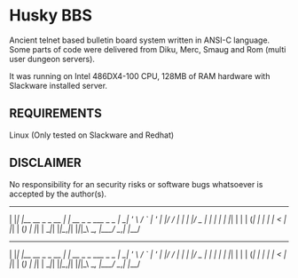 Husky BBS
=========
Ancient telnet based bulletin board system written in ANSI-C language. Some parts of code were delivered from
Diku, Merc, Smaug and Rom (multi user dungeon servers).

It was running on Intel 486DX4-100 CPU, 128MB of RAM hardware with Slackware installed server.

REQUIREMENTS
------------
Linux (Only tested on Slackware and Redhat)

DISCLAIMER
----------
No responsibility for an security risks or software bugs whatsoever is accepted by the author(s).
_   _                 _                        
| |_| |__   __ _ _ __ | | __  _   _  ___  _   _ 
| __| '_ \ / _` | '_ \| |/ / | | | |/ _ \| | | |
| |_| | | | (_| | | | |   <  | |_| | (_) | |_| |
 \__|_| |_|\__,_|_| |_|_|\_\  \__, |\___/ \__,_|
                              |___/             

_   _                 _                        
| |_| |__   __ _ _ __ | | __  _   _  ___  _   _ 
| __| '_ \ / _` | '_ \| |/ / | | | |/ _ \| | | |
| |_| | | | (_| | | | |   <  | |_| | (_) | |_| |
 \__|_| |_|\__,_|_| |_|_|\_\  \__, |\___/ \__,_|
                              |___/             

